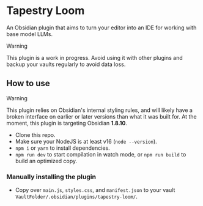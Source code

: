 # Tapestry Loom

An Obsidian plugin that aims to turn your editor into an IDE for working with base model LLMs.

> [!WARNING]
> This plugin is a work in progress. Avoid using it with other plugins and backup your vaults regularly to avoid data loss.

## How to use

> [!WARNING]
> This plugin relies on Obsidian's internal styling rules, and will likely have a broken interface on earlier or later versions than what it was built for. At the moment, this plugin is targeting Obsidian **1.8.10**.

- Clone this repo.
- Make sure your NodeJS is at least v16 (`node --version`).
- `npm i` or `yarn` to install dependencies.
- `npm run dev` to start compilation in watch mode, or `npm run build` to build an optimized copy.


### Manually installing the plugin

- Copy over `main.js`, `styles.css`, and `manifest.json` to your vault `VaultFolder/.obsidian/plugins/tapestry-loom/`.
